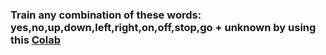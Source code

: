 ### Train any combination of these words: yes,no,up,down,left,right,on,off,stop,go + unknown by using this [Colab](https://colab.research.google.com/github/tensorflow/tensorflow/blob/master/tensorflow/lite/micro/examples/micro_speech/train_speech_model.ipynb)
